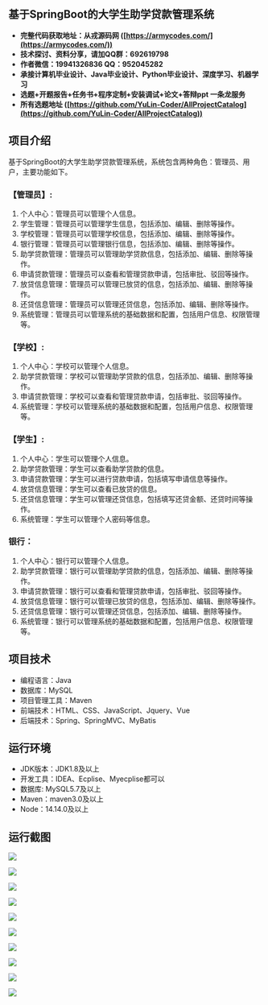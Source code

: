 ## 基于SpringBoot的大学生助学贷款管理系统

- <b>完整代码获取地址：从戎源码网 ([https://armycodes.com/](https://armycodes.com/))</b>
- <b>技术探讨、资料分享，请加QQ群：692619798</b> 
- <b>作者微信：19941326836  QQ：952045282</b> 
- <b>承接计算机毕业设计、Java毕业设计、Python毕业设计、深度学习、机器学习</b>
- <b>选题+开题报告+任务书+程序定制+安装调试+论文+答辩ppt 一条龙服务</b>
- <b>所有选题地址 ([https://github.com/YuLin-Coder/AllProjectCatalog](https://github.com/YuLin-Coder/AllProjectCatalog)) </b>

## 项目介绍
基于SpringBoot的大学生助学贷款管理系统，系统包含两种角色：管理员、用户，主要功能如下。

### 【管理员】:
1. 个人中心：管理员可以管理个人信息。
2. 学生管理：管理员可以管理学生信息，包括添加、编辑、删除等操作。
3. 学校管理：管理员可以管理学校信息，包括添加、编辑、删除等操作。
4. 银行管理：管理员可以管理银行信息，包括添加、编辑、删除等操作。
5. 助学贷款管理：管理员可以管理助学贷款信息，包括添加、编辑、删除等操作。
6. 申请贷款管理：管理员可以查看和管理贷款申请，包括审批、驳回等操作。
7. 放贷信息管理：管理员可以管理已放贷的信息，包括添加、编辑、删除等操作。
8. 还贷信息管理：管理员可以管理还贷信息，包括添加、编辑、删除等操作。
9. 系统管理：管理员可以管理系统的基础数据和配置，包括用户信息、权限管理等。

### 【学校】:
1. 个人中心：学校可以管理个人信息。
2. 助学贷款管理：学校可以管理助学贷款的信息，包括添加、编辑、删除等操作。
3. 申请贷款管理：学校可以查看和管理贷款申请，包括审批、驳回等操作。
4. 系统管理：学校可以管理系统的基础数据和配置，包括用户信息、权限管理等。

### 【学生】:
1. 个人中心：学生可以管理个人信息。
2. 助学贷款管理：学生可以查看助学贷款的信息。
3. 申请贷款管理：学生可以进行贷款申请，包括填写申请信息等操作。
4. 放贷信息管理：学生可以查看已放贷的信息。
5. 还贷信息管理：学生可以管理还贷信息，包括填写还贷金额、还贷时间等操作。
6. 系统管理：学生可以管理个人密码等信息。

### 银行：
1. 个人中心：银行可以管理个人信息。
2. 助学贷款管理：银行可以管理助学贷款的信息，包括添加、编辑、删除等操作。
3. 申请贷款管理：银行可以查看和管理贷款申请，包括审批、驳回等操作。
4. 放贷信息管理：银行可以管理已放贷的信息，包括添加、编辑、删除等操作。
5. 还贷信息管理：银行可以管理还贷信息，包括添加、编辑、删除等操作。
6. 系统管理：银行可以管理系统的基础数据和配置，包括用户信息、权限管理等。

## 项目技术
- 编程语言：Java
- 数据库：MySQL
- 项目管理工具：Maven
- 前端技术：HTML、CSS、JavaScript、Jquery、Vue
- 后端技术：Spring、SpringMVC、MyBatis

## 运行环境
- JDK版本：JDK1.8及以上
- 开发工具：IDEA、Ecplise、Myecplise都可以
- 数据库: MySQL5.7及以上
- Maven：maven3.0及以上
- Node：14.14.0及以上

## 运行截图
![](screenshot/1.png)

![](screenshot/2.png)

![](screenshot/3.png)

![](screenshot/4.png)

![](screenshot/5.png)

![](screenshot/6.png)

![](screenshot/7.png)

![](screenshot/8.png)

![](screenshot/9.png)

![](screenshot/10.png)
